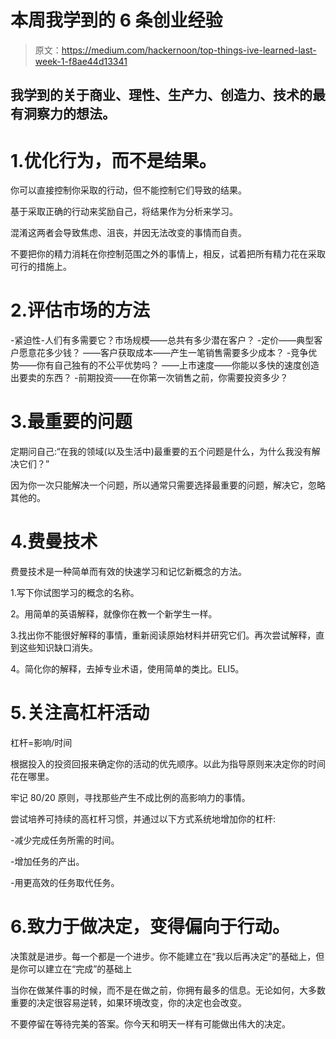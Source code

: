 # 本周我学到的 6 条创业经验

> 原文：<https://medium.com/hackernoon/top-things-ive-learned-last-week-1-f8ae44d13341>

## 我学到的关于商业、理性、生产力、创造力、技术的最有洞察力的想法。

# 1.优化行为，而不是结果。

你可以直接控制你采取的行动，但不能控制它们导致的结果。

基于采取正确的行动来奖励自己，将结果作为分析来学习。

混淆这两者会导致焦虑、沮丧，并因无法改变的事情而自责。

不要把你的精力消耗在你控制范围之外的事情上，相反，试着把所有精力花在采取可行的措施上。

# 2.评估市场的方法

-紧迫性-人们有多需要它？市场规模——总共有多少潜在客户？
-定价——典型客户愿意花多少钱？
——客户获取成本——产生一笔销售需要多少成本？
-竞争优势——你有自己独有的不公平优势吗？
——上市速度——你能以多快的速度创造出要卖的东西？
-前期投资——在你第一次销售之前，你需要投资多少？

# 3.最重要的问题

定期问自己:“在我的领域(以及生活中)最重要的五个问题是什么，为什么我没有解决它们？”

因为你一次只能解决一个问题，所以通常只需要选择最重要的问题，解决它，忽略其他的。

# 4.费曼技术

费曼技术是一种简单而有效的快速学习和记忆新概念的方法。

1.写下你试图学习的概念的名称。

2。用简单的英语解释，就像你在教一个新学生一样。

3.找出你不能很好解释的事情，重新阅读原始材料并研究它们。再次尝试解释，直到这些知识缺口消失。

4。简化你的解释，去掉专业术语，使用简单的类比。ELI5。

# 5.关注高杠杆活动

杠杆=影响/时间

根据投入的投资回报来确定你的活动的优先顺序。以此为指导原则来决定你的时间花在哪里。

牢记 80/20 原则，寻找那些产生不成比例的高影响力的事情。

尝试培养可持续的高杠杆习惯，并通过以下方式系统地增加你的杠杆:

-减少完成任务所需的时间。

-增加任务的产出。

-用更高效的任务取代任务。

# 6.致力于做决定，变得偏向于行动。

决策就是进步。每一个都是一个进步。你不能建立在“我以后再决定”的基础上，但是你可以建立在“完成”的基础上

当你在做某件事的时候，而不是在做之前，你拥有最多的信息。无论如何，大多数重要的决定很容易逆转，如果环境改变，你的决定也会改变。

不要停留在等待完美的答案。你今天和明天一样有可能做出伟大的决定。